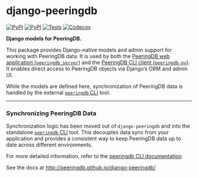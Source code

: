 
# django-peeringdb

[![PyPI](https://img.shields.io/pypi/v/django_peeringdb.svg?maxAge=2592000)](https://pypi.python.org/pypi/django_peeringdb)
[![PyPI](https://img.shields.io/pypi/pyversions/django-peeringdb.svg)](https://pypi.python.org/pypi/django-peeringdb)
[![Tests](https://github.com/peeringdb/django-peeringdb/workflows/tests/badge.svg)](https://github.com/peeringdb/django-peeringdb/actions/workflows/tests.yml)
[![Codecov](https://img.shields.io/codecov/c/github/peeringdb/django-peeringdb/master.svg?maxAge=2592000)](https://codecov.io/github/peeringdb/django-peeringdb)


**Django models for PeeringDB.**

This package provides Django-native models and admin support for working with PeeringDB data. It is used by both the [PeeringDB web application (`peeringdb_server`)](https://github.com/peeringdb/peeringdb) and the [PeeringDB CLI client (`peeringdb-py`)](https://github.com/peeringdb/peeringdb-py). It enables direct access to PeeringDB objects via Django’s ORM and admin UI.

While the models are defined here, synchronization of PeeringDB data is handled by the external [`peeringdb` CLI](https://github.com/peeringdb/peeringdb-py) tool.

---

### Synchronizing PeeringDB Data

Synchronization logic has been moved out of `django-peeringdb` and into the standalone [`peeringdb` CLI](https://github.com/peeringdb/peeringdb-py) tool. This decouples data sync from your application and provides a consistent way to keep PeeringDB data up to date across different environments.

For more detailed information, refer to the [peeringdb CLI documentation](https://github.com/peeringdb/peeringdb-py/tree/master/docs)




See the docs at http://peeringdb.github.io/django-peeringdb/

